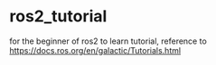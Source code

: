 # ros2_tutorial
for the beginner of ros2 to learn tutorial, reference to https://docs.ros.org/en/galactic/Tutorials.html

